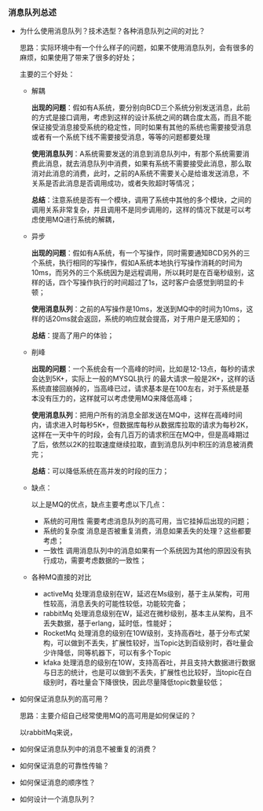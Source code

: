 ### 消息队列总述

- 为什么使用消息队列？技术选型？各种消息队列之间的对比？

  思路：实际环境中有一个什么样子的问题，如果不使用消息队列，会有很多的麻烦，如果使用了带来了很多的好处；

  主要的三个好处：

  - 解耦

    **出现的问题**：假如有A系统，要分别向BCD三个系统分别发送消息，此前的方式是接口调用，考虑到这样的设计系统之间的耦合度太高，而且不能保证接受消息接受系统的稳定性，同时如果有其他的系统也需要接受消息或者有一个系统下线不需要接受消息，等等的问题都要处理

    **使用消息队列**：A系统需要发送的消息到消息队列中，有那个系统需要消费此消息，就去消息队列中消费，如果有系统不需要接受此消息，那么取消对此消息的消费，此时，之前的A系统不需要关心是给谁发送消息，不关系是否此消息是否调用成功，或者失败超时等情况；

    **总结**：注意系统是否有一个模块，调用了系统中其他的多个模块，之间的调用关系非常复杂，并且调用不是同步调用的，这样的情况下就是可以考虑使用MQ进行系统的解耦，

  - 异步

    **出现的问题**：假如有A系统，有一个写操作，同时需要通知BCD另外的三个系统，执行相同的写操作，假如A系统本地执行写操作消耗的时间为10ms，而另外的三个系统因为是远程调用，所以耗时是在百毫秒级别，这样的话，四个写操作执行的时间超过了1s，这时客户会感觉到明显的卡顿；

    **使用消息队列**：之前的A写操作是10ms，发送到MQ中的时间为10ms，这样的话20ms就会返回，系统的响应就会提高，对于用户是无感知的；

    **总结**：提高了用户的体验；

  - 削峰

    **出现的问题**：一个系统会有一个高峰的时间，比如是12-13点，每秒的请求会达到5K+，实际上一般的MYSQL执行 的最大请求一般是2K+，这样的话系统直接回崩掉的，当高峰已过，请求基本是在100左右，对于系统是基本没有压力的，这样就可以考虑使用MQ来降低高峰；

    **使用消息队列**：把用户所有的消息全部发送在MQ中，这样在高峰时间内，请求进入时每秒5K+，但数据库每秒从数据库拉取的请求为每秒2K，这样在一天中午的时段，会有几百万的请求积压在MQ中，但是高峰期过了后，依然以2K的拉取速度继续拉取，直到消息队列中积压的消息被消费完；

    **总结**：可以降低系统在高并发的时段的压力；

  - 缺点：

    以上是MQ的优点，缺点主要考虑以下几点：

    - 系统的可用性     需要考虑消息队列的高可用，当它挂掉后出现的问题；
    - 系统的复杂度     消息是否被重复消费，消息如果丢失的处理？这些都要考虑；
    - 一致性     调用消息队列中的消息如果有一个系统因为其他的原因没有执行成功，需要考虑数据的一致性；

  - 各种MQ直接的对比

    - activeMq     处理消息级别在W，延迟在Ms级别，基于主从架构，可用性较高，消息丢失的可能性较低，功能较完备；
    - rabbitMq      处理消息级别在W，延迟在微秒级别，基本主从架构，且不丢失数据，基于erlang，延时低，性能好；
    - RocketMq    处理消息的级别在10W级别，支持高吞吐，基于分布式架构，可以做到不丢失，扩展性较好，当Topic达到百级别时，吞吐量会少许降低，同等机器下，可以有多个Topic
    - kfaka    处理消息的级别在10W，支持高吞吐，并且支持大数据进行数据与日志的统计，也是可以做到不丢失，扩展性也比较好，当topic在白级别时，吞吐量会下降很快，因此尽量降低topic数量较低；

- 如何保证消息队列的高可用？

  思路：主要介绍自己经常使用MQ的高可用是如何保证的？

  以rabbitMq来说，

- 如何保证消息队列中的消息不被重复的消费？

- 如何保证消息的可靠性传输？

- 如何保证消息的顺序性？

- 如何设计一个消息队列？